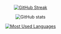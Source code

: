 <div align='center'>
  
[![GitHub Streak](http://github-readme-streak-stats.herokuapp.com?user=realrajaryan&theme=tokyonight_duo&border=6418DD)](https://git.io/streak-stats)
  
![GitHub stats](https://github-readme-stats.vercel.app/api?username=realrajaryan&show_icons=true&theme=buefy)

[![Most Used Languages](https://github-readme-stats.vercel.app/api/top-langs/?username=realrajaryan&layout=compact&count_private=true&langs_count=8&hide_border=true&theme=dark)](https://github.com/anuraghazra/github-readme-stats)
  
</div>
